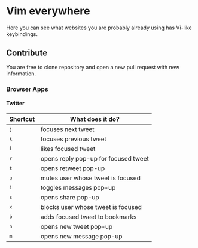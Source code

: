 # Vim everywhere

Here you can see what websites you are probably already using has Vi-like keybindings.

## Contribute

You are free to clone repository and open a new pull request with new information.

### Browser Apps

#### Twitter

| Shortcut     | What does it do?                     |
| ------------ | ------------------------------------ |
| <kbd>j</kbd> | focuses next tweet                   |
| <kbd>k</kbd> | focuses previous tweet               |
| <kbd>l</kbd> | likes focused tweet                  |
| <kbd>r</kbd> | opens reply pop-up for focused tweet |
| <kbd>t</kbd> | opens retweet pop-up                 |
| <kbd>u</kbd> | mutes user whose tweet is focused    |
| <kbd>i</kbd> | toggles messages pop-up              |
| <kbd>s</kbd> | opens share pop-up                   |
| <kbd>x</kbd> | blocks user whose tweet is focused   |
| <kbd>b</kbd> | adds focused tweet to bookmarks      |
| <kbd>n</kbd> | opens new tweet pop-up               |
| <kbd>m</kbd> | opens new message pop-up             |
